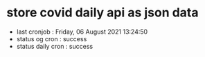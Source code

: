 # store covid daily api as json data

- last cronjob : Friday, 06 August 2021 13:24:50
- status og cron : success
- status daily cron : success
      
      